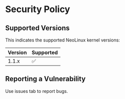 # Security Policy

## Supported Versions

This indicates the supported NeoLinux kernel versions:

| Version | Supported          |
| ------- | ------------------ |
| 1.1.x  | :white_check_mark: |         

## Reporting a Vulnerability

Use issues tab to report bugs.
